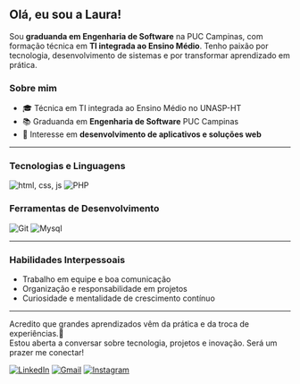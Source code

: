 ## Olá, eu sou a Laura! 

Sou **graduanda em Engenharia de Software** na PUC Campinas, com formação técnica em **TI integrada ao Ensino Médio**. Tenho paixão por tecnologia, desenvolvimento de sistemas e por 
transformar aprendizado em prática. 

### Sobre mim 
  - 🎓 Técnica em TI integrada ao Ensino Médio no UNASP-HT
  - 📚 Graduanda em **Engenharia de Software** PUC Campinas
  - 🔎 Interesse em **desenvolvimento de aplicativos e soluções web**
  
---

### Tecnologias e Linguagens 
![html, css, js](https://skillicons.dev/icons?i=html,css,js) 
![PHP](https://skillicons.dev/icons?i=python,c,cs,php)

### Ferramentas de Desenvolvimento 
![Git](https://skillicons.dev/icons?i=github,visualstudio,vscode,figma) 
![Mysql](https://skillicons.dev/icons?i=mysql,unity,arduino) 

--- 

### Habilidades Interpessoais 
  - Trabalho em equipe e boa comunicação
  - Organização e responsabilidade em projetos
  - Curiosidade e mentalidade de crescimento contínuo
  
---
Acredito que grandes aprendizados vêm da prática e da troca de experiências.🚀 <br>
Estou aberta a conversar sobre tecnologia, projetos e inovação. Será um prazer me conectar!

[![LinkedIn](https://img.shields.io/badge/LinkedIn-blue?style=flat-square&logo=linkedin&logoColor=white)](https://www.linkedin.com/in/lauraccarvalho/) 
[![Gmail](https://img.shields.io/badge/Gmail-red?style=flat-square&logo=gmail&logoColor=white)](mailto:lauraccarvalho07@gmail.com) 
[![Instagram](https://img.shields.io/badge/Instagram-E4405F?style=flat-square&logo=instagram&logoColor=white)](https://www.instagram.com/_lauraaccarvalho)
